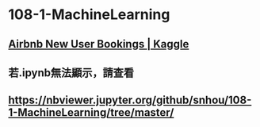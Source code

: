 # 108-1-MachineLearning
## [Airbnb New User Bookings | Kaggle](https://www.kaggle.com/c/airbnb-recruiting-new-user-bookings)
## 若.ipynb無法顯示，請查看 
## https://nbviewer.jupyter.org/github/snhou/108-1-MachineLearning/tree/master/
